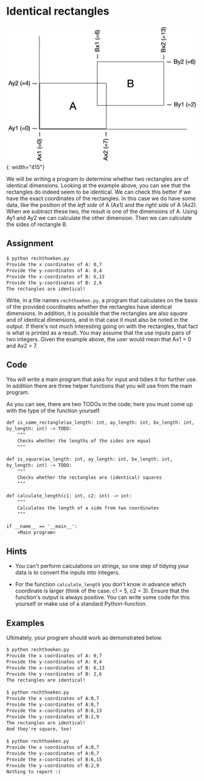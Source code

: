 # Identical rectangles

![](rechthoeken.png){: width="415"}

We will be writing a program to determine whether two rectangles are of identical dimensions.
Looking at the example above, you can see that the rectangles do indeed seem to be identical.
We can check this better if we have the exact coordinates of the rectangles.
In this case we do have some data, like the position of the *left side* of A (Ax1) and the *right side* of A (Ax2).
When we subtract these two, the result is one of the dimensions of A.
Using Ay1 and Ay2 we can calculate the other dimension.
Then we can calculate the sides of rectangle B.

## Assignment

    $ python rechthoeken.py
    Provide the x coordinates of A: 0,7
    Provide the y-coordinates of A: 0,4
    Provide the x-coordinates of B: 6,13
    Provide the y-coordinates of B: 2,6
    The rectangles are identical!

Write, in a file names `rechthoeken.py`, a program that calculates on the basis of the provided coordinates whether the rectangles have identical dimensions.
In addition, it is possible that the rectangles are also *square* and of identical dimensions, and in that case it must also be noted in the output.
If there's not much interesting going on with the rectangles, that fact is what is printed as a result.
You may assume that the use inputs pairs of two integers. Given the example above, the user would mean that Ax1 = 0 and Ax2 = 7.

## Code

You will write a main program that asks for input and tidies it for further use. In addition there are three helper functions that you will use from the main program.

As you can see, there are two TODOs in the code; here you must come up with the type of the function yourself.

    def is_same_rectangle(ax_length: int, ay_length: int, bx_length: int, by_length: int) -> TODO:
        """
        Checks whether the lengths of the sides are equal
        """

    def is_square(ax_length: int, ay_length: int, bx_length: int, by_length: int) -> TODO:
        """
        Checks whether the rectangles are (identical) squares
        """

    def calculate_length(c1: int, c2: int) -> int:
        """
        Calculates the length of a side from two coordinates
        """

    if __name__ == '__main__':
        <Main program>

## Hints

- You can't perform calculations on strings, so one step of tidying your data is to convert the inputs into integers.

- For the function `calculate_length` you don't know in advance which coordinate is larger (think of the case: c1 = 5, c2 = 3). Ensure that the function's output is always positive. You can write some code for this yourself or make use of a standard Python-function.

## Examples

Ultimately, your program should work as demonstrated below.

    $ python rechthoeken.py
    Provide the x coordinates of A: 0,7
    Provide the y-coordinates of A: 0,4
    Provide the x-coordinates of B: 6,13
    Provide the y-coordinates of B: 2,6
    The rectangles are identical!

    $ python rechthoeken.py
    Provide the x coordinates of A:0,7       
    Provide the y-coordinates of A:0,7
    Provide the x-coordinates of B:6,13
    Provide the y-coordinates of B:2,9
    The rectangles are identical!
    And they're square, too!

    $ python rechthoeken.py
    Provide the x coordinates of A:0,7
    Provide the y-coordinates of A:0,7
    Provide the x-coordinates of B:6,15
    Provide the y-coordinates of B:2,9
    Nothing to report :(
